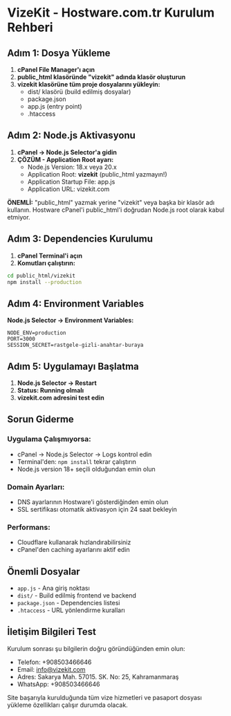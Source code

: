 # VizeKit - Hostware.com.tr Kurulum Rehberi

## Adım 1: Dosya Yükleme

1. **cPanel File Manager'ı açın**
2. **public_html klasöründe "vizekit" adında klasör oluşturun**
3. **vizekit klasörüne tüm proje dosyalarını yükleyin:**
   - dist/ klasörü (build edilmiş dosyalar)
   - package.json
   - app.js (entry point)
   - .htaccess

## Adım 2: Node.js Aktivasyonu

1. **cPanel → Node.js Selector'a gidin**
2. **ÇÖZÜM - Application Root ayarı:**
   - Node.js Version: 18.x veya 20.x
   - Application Root: **vizekit** (public_html yazmayın!)
   - Application Startup File: app.js
   - Application URL: vizekit.com

**ÖNEMLİ:** "public_html" yazmak yerine "vizekit" veya başka bir klasör adı kullanın. Hostware cPanel'i public_html'i doğrudan Node.js root olarak kabul etmiyor.

## Adım 3: Dependencies Kurulumu

1. **cPanel Terminal'i açın**
2. **Komutları çalıştırın:**
```bash
cd public_html/vizekit
npm install --production
```

## Adım 4: Environment Variables

**Node.js Selector → Environment Variables:**
```
NODE_ENV=production
PORT=3000
SESSION_SECRET=rastgele-gizli-anahtar-buraya
```

## Adım 5: Uygulamayı Başlatma

1. **Node.js Selector → Restart**
2. **Status: Running olmalı**
3. **vizekit.com adresini test edin**

## Sorun Giderme

### Uygulama Çalışmıyorsa:
- cPanel → Node.js Selector → Logs kontrol edin
- Terminal'den: `npm install` tekrar çalıştırın
- Node.js version 18+ seçili olduğundan emin olun

### Domain Ayarları:
- DNS ayarlarının Hostware'i gösterdiğinden emin olun
- SSL sertifikası otomatik aktivasyon için 24 saat bekleyin

### Performans:
- Cloudflare kullanarak hızlandırabilirsiniz
- cPanel'den caching ayarlarını aktif edin

## Önemli Dosyalar

- `app.js` - Ana giriş noktası
- `dist/` - Build edilmiş frontend ve backend
- `package.json` - Dependencies listesi
- `.htaccess` - URL yönlendirme kuralları

## İletişim Bilgileri Test

Kurulum sonrası şu bilgilerin doğru göründüğünden emin olun:
- Telefon: +908503466646
- Email: info@vizekit.com
- Adres: Sakarya Mah. 57015. SK. No: 25, Kahramanmaraş
- WhatsApp: +908503466646

Site başarıyla kurulduğunda tüm vize hizmetleri ve pasaport dosyası yükleme özellikları çalışır durumda olacak.